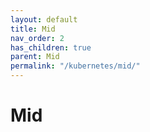 ```yaml
---
layout: default
title: Mid
nav_order: 2
has_children: true
parent: Mid
permalink: "/kubernetes/mid/"
---
```


# Mid
